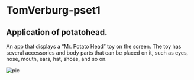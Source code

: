 # TomVerburg-pset1
## Application of potatohead.
An app that displays a “Mr. Potato Head” toy on the screen. 
The toy has several accessories and body parts that can be placed on it, such as eyes, nose, mouth, ears, hat, shoes, and so on.

![pic](https://github.com/tcjverburg/TomVerburg-pset1/blob/master/doc/Potato.JPG)
